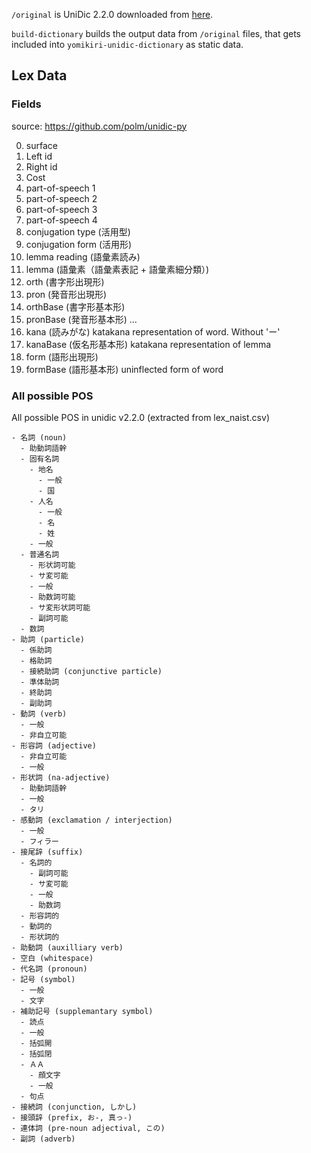 `/original` is UniDic 2.2.0 downloaded from [here](https://clrd.ninjal.ac.jp/unidic_archive/cwj/2.2.0/).

`build-dictionary` builds the output data from `/original` files, 
that gets included into `yomikiri-unidic-dictionary` as static data.

## Lex Data

### Fields
source: https://github.com/polm/unidic-py

0.  surface
1.  Left id
2.  Right id
3.  Cost
4.  part-of-speech 1
5.  part-of-speech 2
6.  part-of-speech 3
7.  part-of-speech 4
8.  conjugation type (活用型)
9.  conjugation form (活用形)
10. lemma reading (語彙素読み)
11. lemma (語彙素（語彙素表記 + 語彙素細分類）)
12. orth (書字形出現形)
13. pron (発音形出現形)
14. orthBase (書字形基本形)
15. pronBase (発音形基本形)
...
24. kana (読みがな) katakana representation of word. Without 'ー'
25. kanaBase (仮名形基本形) katakana representation of lemma
26. form (語形出現形)
27. formBase (語形基本形) uninflected form of word


### All possible POS
All possible POS in unidic v2.2.0 (extracted from lex_naist.csv)

```
- 名詞 (noun)
  - 助動詞語幹
  - 固有名詞
    - 地名
      - 一般
      - 国
    - 人名
      - 一般
      - 名
      - 姓
    - 一般
  - 普通名詞
    - 形状詞可能
    - サ変可能
    - 一般
    - 助数詞可能
    - サ変形状詞可能
    - 副詞可能
  - 数詞
- 助詞 (particle)
  - 係助詞
  - 格助詞
  - 接続助詞 (conjunctive particle)
  - 準体助詞
  - 終助詞
  - 副助詞
- 動詞 (verb)
  - 一般
  - 非自立可能
- 形容詞 (adjective)
  - 非自立可能
  - 一般
- 形状詞 (na-adjective)
  - 助動詞語幹
  - 一般
  - タリ
- 感動詞 (exclamation / interjection)
  - 一般
  - フィラー
- 接尾辞 (suffix)
  - 名詞的
    - 副詞可能
    - サ変可能
    - 一般
    - 助数詞
  - 形容詞的
  - 動詞的
  - 形状詞的
- 助動詞 (auxilliary verb)
- 空白 (whitespace)
- 代名詞 (pronoun)
- 記号 (symbol)
  - 一般
  - 文字
- 補助記号 (supplemantary symbol)
  - 読点
  - 一般
  - 括弧開
  - 括弧閉
  - ＡＡ
    - 顔文字
    - 一般
  - 句点
- 接続詞 (conjunction, しかし)
- 接頭辞 (prefix, お-, 真っ-)
- 連体詞 (pre-noun adjectival, この)
- 副詞 (adverb)
```
